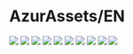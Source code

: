 # AzurAssets/EN
![](https://img.shields.io/badge/EN-9.1.236-blue?style=flat-square)
![](https://img.shields.io/badge/CV-623-blue?style=flat-square)
![](https://img.shields.io/badge/L2D-699-blue?style=flat-square)
![](https://img.shields.io/badge/PIC-24-blue?style=flat-square)
![](https://img.shields.io/badge/BGM-26-blue?style=flat-square)
![](https://img.shields.io/badge/CIPHER-56-blue?style=flat-square)
![](https://img.shields.io/badge/MANGA-84-blue?style=flat-square)
![](https://img.shields.io/badge/PAINTING-343-blue?style=flat-square)
![](https://img.shields.io/badge/DORM-137-blue?style=flat-square)
![](https://img.shields.io/badge/MAP-1-blue?style=flat-square)